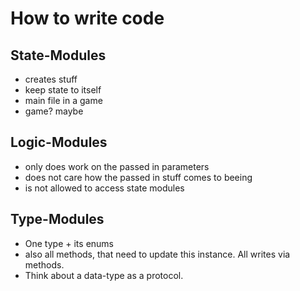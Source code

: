 # How to write code

## State-Modules
- creates stuff
- keep state to itself
- main file in a game
- game? maybe

## Logic-Modules
- only does work on the passed in parameters
- does not care how the passed in stuff comes to beeing
- is not allowed to access state modules

## Type-Modules
- One type + its enums
- also all methods, that need to update this 
  instance. All writes via methods.
- Think about a data-type as a protocol.   
